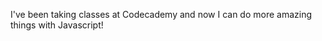 I've been taking classes at Codecademy and now I can do more amazing things with Javascript!
<script>
var confirmResult = confirm("Prepare yourself to see some cool things!\nGet ready!");
if (confirmResult===true){
  <p>Here we go!</p>}
</script>

